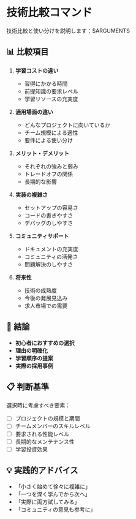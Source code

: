 # 技術比較コマンド

技術比較と使い分けを説明します：$ARGUMENTS

## 📊 比較項目
1. **学習コストの違い**
   - 習得にかかる時間
   - 前提知識の要求レベル
   - 学習リソースの充実度

2. **適用場面の違い**
   - どんなプロジェクトに向いているか
   - チーム規模による適性
   - 要件による使い分け

3. **メリット・デメリット**
   - それぞれの強みと弱み
   - トレードオフの関係
   - 長期的な影響

4. **実装の複雑さ**
   - セットアップの容易さ
   - コードの書きやすさ
   - デバッグのしやすさ

5. **コミュニティサポート**
   - ドキュメントの充実度
   - コミュニティの活発さ
   - 問題解決のしやすさ

6. **将来性**
   - 技術の成熟度
   - 今後の発展見込み
   - 求人市場での需要

## 🎯 結論
- **初心者におすすめの選択**
- **理由の明確化**
- **学習順序の提案**
- **実際の採用事例**

## 📋 判断基準
選択時に考慮すべき要素：
- [ ] プロジェクトの規模と期間
- [ ] チームメンバーのスキルレベル
- [ ] 要求される性能レベル
- [ ] 長期的なメンテナンス性
- [ ] 学習投資効果

## 💡 実践的アドバイス
- 「小さく始めて徐々に複雑に」
- 「一つを深く学んでから次へ」
- 「実際に両方試してみる」
- 「コミュニティの意見も参考に」
